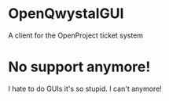 # OpenQwystalGUI
 A client for the OpenProject ticket system

# No support anymore!
 I hate to do GUIs it's so stupid. I can't anymore!
